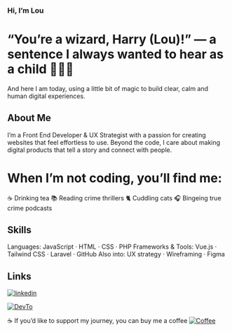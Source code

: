 ### Hi, I’m Lou

# “You’re a wizard, Harry (Lou)!” — a sentence I always wanted to hear as a child 🧙🏻‍♀️
And here I am today, using a little bit of magic to build clear, calm and human digital experiences.

## About Me

I’m a Front End Developer & UX Strategist with a passion for creating websites that feel effortless to use.
Beyond the code, I care about making digital products that tell a story and connect with people.

# When I’m not coding, you’ll find me:
☕ Drinking tea
📚 Reading crime thrillers
🐈 Cuddling cats
🎧 Bingeing true crime podcasts

## Skills

Languages: JavaScript · HTML · CSS · PHP
Frameworks & Tools: Vue.js · Tailwind CSS · Laravel · GitHub
Also into: UX strategy · Wireframing · Figma

## Links

[![linkedin](https://img.shields.io/badge/linkedin-0A66C2?style=for-the-badge&logo=linkedin&logoColor=white)](https://www.linkedin.com/in/louiseawilloughby//)

[![DevTo](https://img.shields.io/badge/Dev.to-Follow%20Me-blueviolet?style=for-the-badge)](https://dev.to/louiseann93//)

☕ If you’d like to support my journey, you can buy me a coffee 
[![Coffee](https://img.shields.io/badge/Coffee.-Support%20-yellow)](https://www.buymeacoffee.com/lannwillo//)
